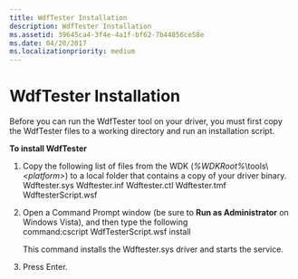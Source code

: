 ```yaml
---
title: WdfTester Installation
description: WdfTester Installation
ms.assetid: 39645ca4-3f4e-4a1f-bf62-7b44856ce58e
ms.date: 04/20/2017
ms.localizationpriority: medium
---
```


# WdfTester Installation


Before you can run the WdfTester tool on your driver, you must first copy the WdfTester files to a working directory and run an installation script.

**To install WdfTester**

1.  Copy the following list of files from the WDK (*%WDKRoot%*\\tools\\*&lt;platform&gt;*) to a local folder that contains a copy of your driver binary.
    Wdftester.sys
    Wdftester.inf
    Wdftester.ctl
    Wdftester.tmf
    WdftesterScript.wsf
2.  Open a Command Prompt window (be sure to **Run as Administrator** on Windows Vista), and then type the following command:cscript WdfTesterScript.wsf install

    This command installs the Wdftester.sys driver and starts the service.

3.  Press Enter.

 

 





